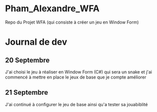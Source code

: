 # Pham_Alexandre_WFA
Repo du Projet WFA (qui consiste à créer un jeu en Window Form)


# Journal de dev  

## 20 Septembre 

J'ai choisi le jeu à réaliser en Window Form (C#) qui sera un snake   et j'ai commencé à mettre en place le  jeux de base que je compte améliorer 


## 21 Septembre 

J'ai continué à configurer le jeu de base  ainsi qu'a tester sa jouabiblité 
